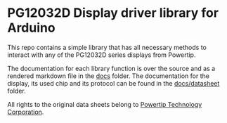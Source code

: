 # PG12032D Display driver library for Arduino

This repo contains a simple library that has all necessary methods to interact with any of the PG12032D series displays from Powertip.

The documentation for each library function is over the source and as a rendered markdown file in the [docs](docs/API.md) folder.
The documentation for the display, its used chip and its protocol can be found in the [docs/datasheet](docs/datasheets//README.md) folder.

All rights to the original data sheets belong to [Powertip Technology Corporation](https://www.powertip.com.tw/index.php).
